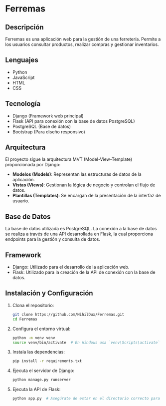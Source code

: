 # Ferremas

## Descripción
Ferremas es una aplicación web para la gestión de una ferretería. Permite a los usuarios consultar productos, realizar compras y gestionar inventarios.

## Lenguajes
- Python
- JavaScript
- HTML
- CSS

## Tecnología
- Django (Framework web principal)
- Flask (API para conexión con la base de datos PostgreSQL)
- PostgreSQL (Base de datos)
- Bootstrap (Para diseño responsivo)

## Arquitectura
El proyecto sigue la arquitectura MVT (Model-View-Template) proporcionada por Django:
- **Modelos (Models)**: Representan las estructuras de datos de la aplicación.
- **Vistas (Views)**: Gestionan la lógica de negocio y controlan el flujo de datos.
- **Plantillas (Templates)**: Se encargan de la presentación de la interfaz de usuario.

## Base de Datos
La base de datos utilizada es PostgreSQL. La conexión a la base de datos se realiza a través de una API desarrollada en Flask, la cual proporciona endpoints para la gestión y consulta de datos.

## Framework
- Django: Utilizado para el desarrollo de la aplicación web.
- Flask: Utilizado para la creación de la API de conexión con la base de datos.

## Instalación y Configuración
1. Clona el repositorio:
    ```sh
    git clone https://github.com/NihilDux/Ferremas.git
    cd Ferremas
    ```

2. Configura el entorno virtual:
    ```sh
    python -m venv venv
    source venv/bin/activate  # En Windows usa `venv\Scripts\activate`
    ```

3. Instala las dependencias:
    ```sh
    pip install -r requirements.txt
    ```

4. Ejecuta el servidor de Django:
    ```sh
    python manage.py runserver
    ```

5. Ejecuta la API de Flask:
    ```sh
    python app.py  # Asegúrate de estar en el directorio correcto para ejecutar este comando
    ```
